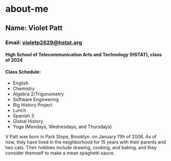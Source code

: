 # about-me

## Name: Violet Patt

### Email: violetp2629@hstat.org

#### High School of Telecommunication Arts and Technology (HSTAT), class of 2024
#### Class Schedule:
* English
* Chemistry
* Algebra 2/Trigonometry
* Software Engineering
* Big History Project
* Lunch
* Spanish 3
* Global History
* Yoga (Mondays, Wednesdays, and Thursdays)

V Patt was born in Park Slope, Brooklyn. on January 11th of 2006. As of now, they have lived in the neighborhood for 15 years with their parents and two cats.
Their hobbies include drawing, cooking, and baking, and they consider themself to make a mean spaghetti sauce.